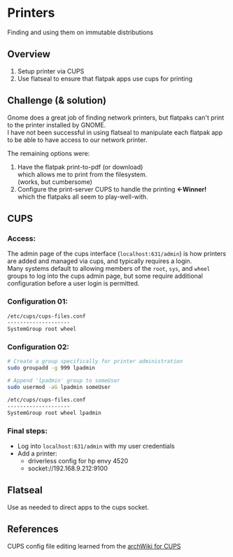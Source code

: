# Printers
Finding and using them on immutable distributions

## Overview
1. Setup printer via CUPS  
2. Use flatseal to ensure that flatpak apps use cups for printing  

## Challenge (& solution)
Gnome does a great job of finding network printers, but flatpaks can't print to the printer installed by GNOME.  
I have not been successful in using flatseal to manipulate each flatpak app to be able to have access to our network printer.  

The remaining options were:  

1) Have the flatpak print-to-pdf (or download)  
which allows me to print from the filesystem.  
(works, but cumbersome)
2) Configure the print-server CUPS to handle the printing **<-Winner!**  
which the flatpaks all seem to play-well-with.  

## CUPS

### Access:
The admin page of the cups interface (`localhost:631/admin`) is how printers are added and managed via cups, and typically requires a login.  
Many systems default to allowing members of the `root`, `sys`, and `wheel` groups to log into the cups admin page, but some require additional configuration before a user login is permitted.  

### Configuration 01:
```sh
/etc/cups/cups-files.conf
--------------------
SystemGroup root wheel
```

### Configuration 02:
```sh
# Create a group specifically for printer administration
sudo groupadd -g 999 lpadmin

# Append 'lpadmin' group to someUser
sudo usermod -aG lpadmin someUser
```
```sh
/etc/cups/cups-files.conf
--------------------
SystemGroup root wheel lpadmin
```

### Final steps:
- Log into `localhost:631/admin` with my user credentials
- Add a printer:
  - driverless config for hp envy 4520
  - socket://192.168.9.212:9100

## Flatseal
Use as needed to direct apps to the cups socket.

## References
CUPS config file editing learned from the [archWiki for CUPS](https://wiki.archlinux.org/title/CUPS#Groups)
